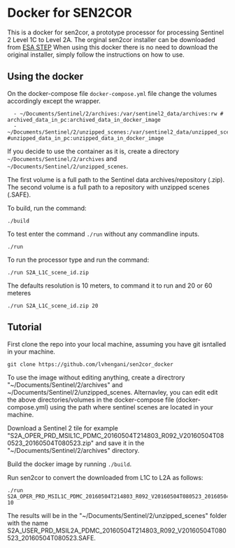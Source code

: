 # Docker for SEN2COR #


This is a docker for sen2cor, a prototype processor for processing Sentinel 2 Level 1C to Level 2A. 
The orginal sen2cor installer can be downloaded from [ESA STEP](http://step.esa.int/main/third-party-plugins-2/sen2cor/)
When using this docker there is no need to download the original installer, simply follow the instructions on how to use.

## Using the docker ##

On the docker-compose file `docker-compose.yml` file change the volumes accordingly except the wrapper.

~~~
  - ~/Documents/Sentinel/2/archives:/var/sentinel2_data/archives:rw # archived_data_in_pc:archived_data_in_docker_image
  - ~/Documents/Sentinel/2/unzipped_scenes:/var/sentinel2_data/unzipped_scenes #unzipped_data_in_pc:unzipped_data_in_docker_image
~~~

If you decide to use the container as it is, create a directory `~/Documents/Sentinel/2/archives` and `~/Documents/Sentinel/2/unzipped_scenes`. 

The first volume is a full path to the Sentinel data archives/repository (.zip).
The second volume is a full path to a repository with unzipped scenes (.SAFE).

To build, run the command:

~~~
./build

~~~

To test enter the command `./run` without any commandline inputs. 

~~~
./run
~~~


To run the processor type and run the command:

~~~
./run S2A_L1C_scene_id.zip

~~~

The defaults resolution is 10 meters, to command it to run and 20 or 60 meteres

~~~
./run S2A_L1C_scene_id.zip 20

~~~

## Tutorial ##

First clone the repo into your local machine, assuming you have git isntalled in your machine.

~~~
git clone https://github.com/lvhengani/sen2cor_docker

~~~

To use the image without editing anything, create a directrory "~/Documents/Sentinel/2/archives" and ~/Documents/Sentinel/2/unzipped_scenes. 
Alternavley, you can edit edit the above directories/volumes in the docker-compose file (docker-compose.yml) using the path where sentinel scenes are located in your machine.

Download a Sentinel 2 tile for example "S2A_OPER_PRD_MSIL1C_PDMC_20160504T214803_R092_V20160504T080523_20160504T080523.zip" and save it in the "~/Documents/Sentinel/2/archives" directory. 

Build the docker image by running `./build`.

Run sen2cor to convert the downloaded from L1C to L2A  as follows:

~~~
./run S2A_OPER_PRD_MSIL1C_PDMC_20160504T214803_R092_V20160504T080523_20160504T080523.zip 10

~~~ 

The results will be in the "~/Documents/Sentinel/2/unzipped_scenes" folder with the name S2A_USER_PRD_MSIL2A_PDMC_20160504T214803_R092_V20160504T080523_20160504T080523.SAFE.
